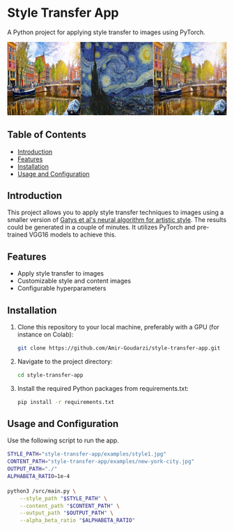 # Style Transfer App

A Python project for applying style transfer to images using PyTorch.

![alt text](https://github.com/Amir-Goudarzi/style-transfer-app/blob/main/examples/Example.jpg?raw=true)

## Table of Contents

- [Introduction](#introduction)
- [Features](#features)
- [Installation](#installation)
- [Usage and Configuration](#Usage-and-Configuration)

## Introduction

This project allows you to apply style transfer techniques to images using a smaller version of [Gatys et al's neural algorithm for artistic style](https://arxiv.org/abs/1508.06576). The results could be generated in a couple of minutes. It utilizes PyTorch and pre-trained VGG16 models to achieve this.

## Features

- Apply style transfer to images
- Customizable style and content images
- Configurable hyperparameters

## Installation

1. Clone this repository to your local machine, preferably with a GPU (for instance on Colab):
   ```bash
   git clone https://github.com/Amir-Goudarzi/style-transfer-app.git
2. Navigate to the project directory:
   ```bash
   cd style-transfer-app
3. Install the required Python packages from requirements.txt:
   ```bash
   pip install -r requirements.txt

## Usage and Configuration 

   Use the following script to run the app.

   ```bash
   STYLE_PATH="style-transfer-app/examples/style1.jpg"
   CONTENT_PATH="style-transfer-app/examples/new-york-city.jpg"
   OUTPUT_PATH="./"
   ALPHABETA_RATIO=1e-4
   
   python3 /src/main.py \
       --style_path "$STYLE_PATH" \
       --content_path "$CONTENT_PATH" \
       --output_path "$OUTPUT_PATH" \
       --alpha_beta_ratio "$ALPHABETA_RATIO"

